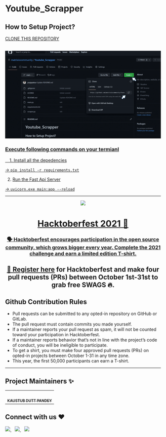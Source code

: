 # Youtube_Scrapper

<h2>How to Setup Project?</h2>
<a href= "https://github.com/matrixiocommunity/Youtube_Scrapper.git">CLONE THIS REPOSITORY</a>
<br><br>
<p>
    <a href="https://github.com/matrixiocommunity/Youtube_Scrapper.git">
        <img style="width:900px;" src= "assests\Untitled design.gif"
    </a>
</p>
<h3>Execute following commands on your termianl</h3>

&emsp;1. Install all the depedencies

  -> ``` pip install -r requirements.txt ```

2. Run the Fast Api Server

  -> ``` uvicorn.exe main:app --reload ```
  
---

<p align="center">
    <a href="https://hacktoberfest.digitalocean.com/">
        <img src="https://user-images.githubusercontent.com/100709956/195295606-1601c2fb-cf30-4e63-b7a9-c29b966aabc9.png"
  ![Hackoctoberfest](https://user-images.githubusercontent.com/100709956/195295606-1601c2fb-cf30-4e63-b7a9-c29b966aabc9.png)
    </a>
</p>

<h1 align="center"> Hacktoberfest 2021 🌟</h1>

<div align="center">

### 🗣 Hacktoberfest encourages participation in the open source community, which grows bigger every year. Complete the 2021 challenge and earn a limited edition T-shirt.

📢 **Register [here](https://hacktoberfest.com) for Hacktoberfest and make four pull requests (PRs) between October 1st-31st to grab free SWAGS 🔥.**
---
</div>
  
## Github Contribution Rules
- Pull requests can be submitted to any opted-in repository on GitHub or GitLab.
- The pull request must contain commits you made yourself.
- If a maintainer reports your pull request as spam, it will not be counted toward your participation in Hacktoberfest.
- If a maintainer reports behavior that’s not in line with the project’s code of conduct, you will be ineligible to participate.
- To get a shirt, you must make four approved pull requests (PRs) on opted-in projects between October 1-31 in any time zone.
- This year, the first 50,000 participants can earn a T-shirt.
---

## Project Maintainers ✨
<table>
<tr><td align="center"><a href="https://github.com/kdpandey09"><kbd><img src="https://avatars.githubusercontent.com/u/81414421?v=4" title="github" width="100px;" alt=""/></kbd><br /><sub><b>KAUSTUB DUTT PANDEY</b></sub></a><br</td>
</table>
  
  
  
## Connect with us ❤️
  <a href="https://twitter.com/Matrixio6/">
    <img width="30px" src="https://www.vectorlogo.zone/logos/twitter/twitter-official.svg" />
  </a>&ensp;
  <a href="https://www.linkedin.com/company/matrix-io/">
    <img width="30px" src="https://www.vectorlogo.zone/logos/linkedin/linkedin-icon.svg" />
  </a>&ensp;
  <a href="https://www.instagram.com/matrixiocommunity/">
    <img width="30px" src="https://www.vectorlogo.zone/logos/instagram/instagram-icon.svg" />




